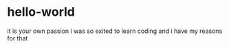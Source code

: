 # hello-world
it is your own passion 
i was so exited to learn coding
and i have my reasons for that
